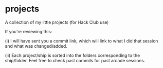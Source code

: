 # projects
A collection of my little projects (for Hack Club use)


If you're reviewing this: 

(i) I will have sent you a commit link, which will link to what I did that session and what was changed/added. 

(ii) Each project/ship is sorted into the folders corresponding to the ship/folder. Feel free to check past commits for past arcade sessions.